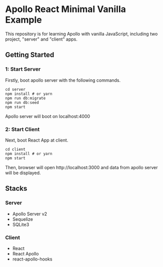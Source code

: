 # Apollo React Minimal Vanilla Example

This repository is for learning Apollo with vanilla JavaScript, including two project, "server" and "client" apps.

## Getting Started


### 1: Start Server

Firstly, boot apollo server with the following commands.

```
cd server
npm install # or yarn
npm run db:migrate
npm run db:seed
npm start
```

Apollo server will boot on localhost:4000

### 2: Start Client

Next, boot React App at client.

```
cd client
npm install # or yarn
npm start
```

Then, browser will open http://localhost:3000 and data from apollo server will be displayed.

## Stacks

### Server

* Apollo Server v2
* Sequelize
* SQLite3


### Client

* React
* React Apollo
* react-apollo-hooks
